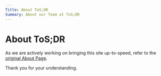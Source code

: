 ```yaml
---
Title: About ToS;DR
Summary: About our Team at ToS;DR
---
```


# About ToS;DR

As we are actively working on bringing this site up-to-speed, refer to the [original About Page](https://tosdr.org/about).

Thank you for your understanding.